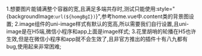 1.想要图片能铺满整个容器的宽,且满足多端共存时,测试只能使用:style="{backgroundImage:`url(${homgBgI})`}",参考home.vue中.content类的背景图设置;
2.image组件的uni-image样式有默认的宽高,所以需要我们自行设置,且uni-image是在H5端,微信小程序和app上面是image样式;
3.花里胡哨的轮播在H5也许生效,但是在微信小程序和app就不会生效了,且非官方推出的插件十有八九都有bug,使用起来非常困难;